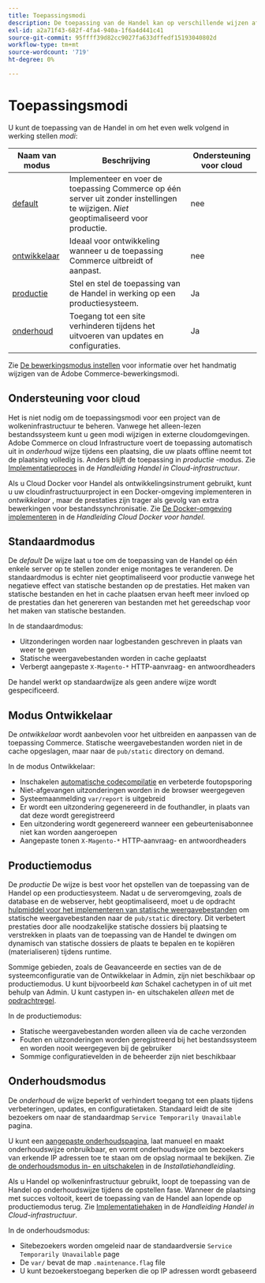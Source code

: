 ```yaml
---
title: Toepassingsmodi
description: De toepassing van de Handel kan op verschillende wijzen afhankelijk van uw behoeften werken. Bekijk een gedetailleerde lijst met de beschikbare toepassingsmodi.
exl-id: a2a71f43-682f-4fa4-940a-1f6a4d441c41
source-git-commit: 95ffff39d82cc9027fa633dffedf15193040802d
workflow-type: tm+mt
source-wordcount: '719'
ht-degree: 0%

---
```


# Toepassingsmodi

U kunt de toepassing van de Handel in om het even welk volgend in werking stellen _modi_:

| Naam van modus | Beschrijving | Ondersteuning voor cloud |
| ------------------------ | ------------------- | ------------- |
| [default](#default-mode) | Implementeer en voer de toepassing Commerce op één server uit zonder instellingen te wijzigen. _Niet_ geoptimaliseerd voor productie. | nee |
| [ontwikkelaar](#developer-mode) | Ideaal voor ontwikkeling wanneer u de toepassing Commerce uitbreidt of aanpast. | nee |
| [productie](#production-mode) | Stel en stel de toepassing van de Handel in werking op een productiesysteem. | Ja |
| [onderhoud](#maintenance-mode) | Toegang tot een site verhinderen tijdens het uitvoeren van updates en configuraties. | Ja |

Zie [De bewerkingsmodus instellen](../cli/set-mode.md) voor informatie over het handmatig wijzigen van de Adobe Commerce-bewerkingsmodi.

## Ondersteuning voor cloud

Het is niet nodig om de toepassingsmodi voor een project van de wolkeninfrastructuur te beheren. Vanwege het alleen-lezen bestandssysteem kunt u geen modi wijzigen in externe cloudomgevingen. Adobe Commerce on cloud Infrastructure voert de toepassing automatisch uit in _onderhoud_ wijze tijdens een plaatsing, die uw plaats offline neemt tot de plaatsing volledig is. Anders blijft de toepassing in _productie_ -modus. Zie [Implementatieproces](https://experienceleague.adobe.com/docs/commerce-cloud-service/user-guide/develop/deploy/process.html#deploy-phase) in de _Handleiding Handel in Cloud-infrastructuur_.

Als u Cloud Docker voor Handel als ontwikkelingsinstrument gebruikt, kunt u uw cloudinfrastructuurproject in een Docker-omgeving implementeren in _ontwikkelaar_ , maar de prestaties zijn trager als gevolg van extra bewerkingen voor bestandssynchronisatie. Zie [De Docker-omgeving implementeren](https://developer.adobe.com/commerce/cloud-tools/docker/deploy/#launch-mode) in de _Handleiding Cloud Docker voor handel_.

## Standaardmodus

De _default_ De wijze laat u toe om de toepassing van de Handel op één enkele server op te stellen zonder enige montages te veranderen. De standaardmodus is echter niet geoptimaliseerd voor productie vanwege het negatieve effect van statische bestanden op de prestaties. Het maken van statische bestanden en het in cache plaatsen ervan heeft meer invloed op de prestaties dan het genereren van bestanden met het gereedschap voor het maken van statische bestanden.

In de standaardmodus:

- Uitzonderingen worden naar logbestanden geschreven in plaats van weer te geven
- Statische weergavebestanden worden in cache geplaatst
- Verbergt aangepaste `X-Magento-*` HTTP-aanvraag- en antwoordheaders

De handel werkt op standaardwijze als geen andere wijze wordt gespecificeerd.

## Modus Ontwikkelaar

De _ontwikkelaar_ wordt aanbevolen voor het uitbreiden en aanpassen van de toepassing Commerce. Statische weergavebestanden worden niet in de cache opgeslagen, maar naar de `pub/static` directory on demand.

In de modus Ontwikkelaar:

- Inschakelen [automatische codecompilatie](../cli/code-compiler.md) en verbeterde foutopsporing
- Niet-afgevangen uitzonderingen worden in de browser weergegeven
- Systeemaanmelding `var/report` is uitgebreid
- Er wordt een uitzondering gegenereerd in de fouthandler, in plaats van dat deze wordt geregistreerd
- Een uitzondering wordt gegenereerd wanneer een gebeurtenisabonnee niet kan worden aangeroepen
- Aangepaste tonen `X-Magento-*` HTTP-aanvraag- en antwoordheaders

## Productiemodus

De _productie_ De wijze is best voor het opstellen van de toepassing van de Handel op een productiesysteem. Nadat u de serveromgeving, zoals de database en de webserver, hebt geoptimaliseerd, moet u de opdracht [hulpmiddel voor het implementeren van statische weergavebestanden](../cli/static-view-file-deployment.md) om statische weergavebestanden naar de `pub/static` directory. Dit verbetert prestaties door alle noodzakelijke statische dossiers bij plaatsing te verstrekken in plaats van de toepassing van de Handel te dwingen om dynamisch van statische dossiers de plaats te bepalen en te kopiëren (materialiseren) tijdens runtime.

Sommige gebieden, zoals de Geavanceerde en secties van de de systeemconfiguratie van de Ontwikkelaar in Admin, zijn niet beschikbaar op productiemodus. U kunt bijvoorbeeld _kan_ Schakel cachetypen in of uit met behulp van Admin. U kunt castypen in- en uitschakelen _alleen_ met de [opdrachtregel](../cli/manage-cache.md#config-cli-subcommands-cache-en).

In de productiemodus:

- Statische weergavebestanden worden alleen via de cache verzonden
- Fouten en uitzonderingen worden geregistreerd bij het bestandssysteem en worden nooit weergegeven bij de gebruiker
- Sommige configuratievelden in de beheerder zijn niet beschikbaar

## Onderhoudsmodus

De _onderhoud_ de wijze beperkt of verhindert toegang tot een plaats tijdens verbeteringen, updates, en configuratietaken. Standaard leidt de site bezoekers om naar de standaardmap `Service Temporarily Unavailable` pagina.

U kunt een [aangepaste onderhoudspagina](../../upgrade/troubleshooting/maintenance-mode-options.md), laat manueel en maakt onderhoudswijze onbruikbaar, en vormt onderhoudswijze om bezoekers van erkende IP adressen toe te staan om de opslag normaal te bekijken. Zie [de onderhoudsmodus in- en uitschakelen](../../installation/tutorials/maintenance-mode.md) in de _Installatiehandleiding_.

Als u Handel op wolkeninfrastructuur gebruikt, loopt de toepassing van de Handel op onderhoudswijze tijdens de opstellen fase. Wanneer de plaatsing met succes voltooit, keert de toepassing van de Handel aan lopende op productiemodus terug. Zie [Implementatiehaken](https://experienceleague.adobe.com/docs/commerce-cloud-service/user-guide/develop/deploy/best-practices.html#phase-5%3A-deployment-hooks) in de _Handleiding Handel in Cloud-infrastructuur_.

In de onderhoudsmodus:

- Sitebezoekers worden omgeleid naar de standaardversie `Service Temporarily Unavailable` page
- De `var/` bevat de map `.maintenance.flag` file
- U kunt bezoekerstoegang beperken die op IP adressen wordt gebaseerd
